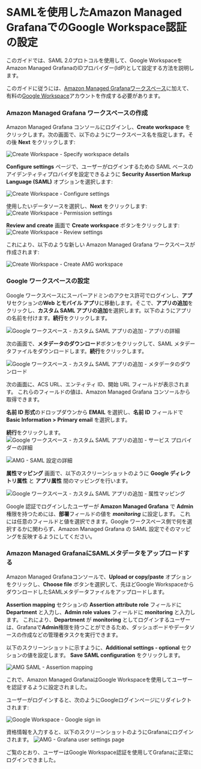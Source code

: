# SAMLを使用したAmazon Managed GrafanaでのGoogle Workspace認証の設定

このガイドでは、SAML 2.0プロトコルを使用して、Google WorkspaceをAmazon Managed GrafanaのIDプロバイダー(IdP)として設定する方法を説明します。

このガイドに従うには、[Amazon Managed Grafanaワークスペース][amg-ws]に加えて、有料の[Google Workspace][google-workspaces]アカウントを作成する必要があります。

### Amazon Managed Grafana ワークスペースの作成

Amazon Managed Grafana コンソールにログインし、**Create workspace** をクリックします。次の画面で、以下のようにワークスペース名を指定します。その後 **Next** をクリックします:

![Create Workspace - Specify workspace details](../images/amg-saml-google-auth/1.png)

**Configure settings** ページで、ユーザーがログインするための SAML ベースのアイデンティティプロバイダを設定できるように **Security Assertion Markup Language (SAML)** オプションを選択します:

![Create Workspace - Configure settings](../images/amg-saml-google-auth/2.png)

使用したいデータソースを選択し、**Next** をクリックします:
![Create Workspace - Permission settings](../images/amg-saml-google-auth/3.png)

**Review and create** 画面で **Create workspace** ボタンをクリックします:
![Create Workspace - Review settings](../images/amg-saml-google-auth/4.png)

これにより、以下のような新しい Amazon Managed Grafana ワークスペースが作成されます:

![Create Workspace - Create AMG workspace](../images/amg-saml-google-auth/5.png)

### Google ワークスペースの設定

Google ワークスペースにスーパーアドミンのアクセス許可でログインし、**アプリ**セクションの**Web とモバイル アプリ**に移動します。そこで、**アプリの追加**をクリックし、**カスタム SAML アプリの追加**を選択します。以下のようにアプリの名前を付けます。**続行**をクリックします。

![Google ワークスペース - カスタム SAML アプリの追加 - アプリの詳細](../images/amg-saml-google-auth/6.png)


次の画面で、**メタデータのダウンロード**ボタンをクリックして、SAML メタデータファイルをダウンロードします。**続行**をクリックします。

![Google ワークスペース - カスタム SAML アプリの追加 - メタデータのダウンロード](../images/amg-saml-google-auth/7.png)

次の画面に、ACS URL、エンティティ ID、開始 URL フィールドが表示されます。
これらのフィールドの値は、Amazon Managed Grafana コンソールから取得できます。

**名前 ID 形式**のドロップダウンから **EMAIL** を選択し、**名前 ID** フィールドで **Basic Information > Primary email** を選択します。

**続行**をクリックします。
![Google ワークスペース - カスタム SAML アプリの追加 - サービス プロバイダーの詳細](../images/amg-saml-google-auth/8.png)

![AMG - SAML 設定の詳細](../images/amg-saml-google-auth/9.png)

**属性マッピング** 画面で、以下のスクリーンショットのように **Google ディレクトリ属性** と **アプリ属性** 間のマッピングを行います。

![Google ワークスペース - カスタム SAML アプリの追加 - 属性マッピング](../images/amg-saml-google-auth/10.png)

Google 認証でログインしたユーザーが **Amazon Managed Grafana** で **Admin** 権限を持つためには、**部署**フィールドの値を ***monitoring*** に設定します。 これには任意のフィールドと値を選択できます。Google ワークスペース側で何を選択するかに関わらず、Amazon Managed Grafana の SAML 設定でそのマッピングを反映するようにしてください。

### Amazon Managed GrafanaにSAMLメタデータをアップロードする

Amazon Managed Grafanaコンソールで、**Upload or copy/paste** オプションをクリックし、**Choose file** ボタンを選択して、先ほどGoogle WorkspaceからダウンロードしたSAMLメタデータファイルをアップロードします。

**Assertion mapping** セクションの **Assertion attribute role** フィールドに **Department** と入力し、**Admin role values** フィールドに **monitoring** と入力します。
これにより、**Department** が **monitoring** としてログインするユーザーは、Grafanaで**Admin**権限を持つことができるため、ダッシュボードやデータソースの作成などの管理者タスクを実行できます。

以下のスクリーンショットに示すように、**Additional settings - optional** セクションの値を設定します。 **Save SAML configuration** をクリックします。

![AMG SAML - Assertion mapping](../images/amg-saml-google-auth/11.png)

これで、Amazon Managed GrafanaはGoogle Workspaceを使用してユーザーを認証するように設定されました。

ユーザーがログインすると、次のようにGoogleログインページにリダイレクトされます:

![Google Workspace - Google sign in](../images/amg-saml-google-auth/12.png)

資格情報を入力すると、以下のスクリーンショットのようにGrafanaにログインされます。
![AMG - Grafana user settings page](../images/amg-saml-google-auth/13.png)

ご覧のとおり、ユーザーはGoogle Workspace認証を使用してGrafanaに正常にログインできました。

[google-workspaces]: https://workspace.google.com/
[amg-ws]: https://docs.aws.amazon.com/grafana/latest/userguide/getting-started-with-AMG.html#AMG-getting-started-workspace
